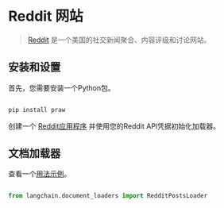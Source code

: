 # Reddit 网站


>[Reddit](www.reddit.com) 是一个美国的社交新闻聚合、内容评级和讨论网站。



## 安装和设置



首先，您需要安装一个Python包。



```bash

pip install praw

```



创建一个 [Reddit应用程序](https://www.reddit.com/prefs/apps/) 并使用您的Reddit API凭据初始化加载器。



## 文档加载器



查看一个[用法示例](../modules/indexes/document_loaders/examples/reddit.ipynb)。





```python

from langchain.document_loaders import RedditPostsLoader

```

